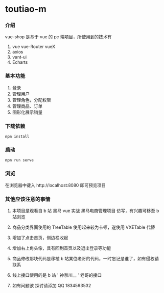 # toutiao-m

### 介绍

vue-shop 是基于 vue 的 pc 端项目，所使用到的技术有

1. vue vue-Router vueX
2. axios
3. vant-ui
4. Echarts

### 基本功能

1. 登录
2. 管理用户
3. 管理角色，分配权限
4. 管理商品、订单
5. 图形化展示销量



### 下载依赖

```
npm install
```

### 启动

```
npm run serve
```

### 浏览

在浏览器中键入 http://localhost:8080 即可预览项目



### 其他应该注意的事情

1. 本项目是观看自 b 站 黑马 vue 实战 黑马电商管理项目 仿写，有兴趣可移至 b 站浏览

2. 商品分类界面使用的 TreeTable 使用起来较为卡顿，遂使用 VXETable 代替
3. 增加了点击首页，侧边栏收起
4. 增加右上角头像，具有回到首页以及退出登录等功能
5. 商品修改那块代码是移植 b 站某位老哥的代码，一时忘记是谁了，如有侵权请联系
6. 线上接口使用的是 b 站 ' 神奈川__ ' 老哥的接口
7. 如有问题欲 探讨请添加 QQ 1834563532
